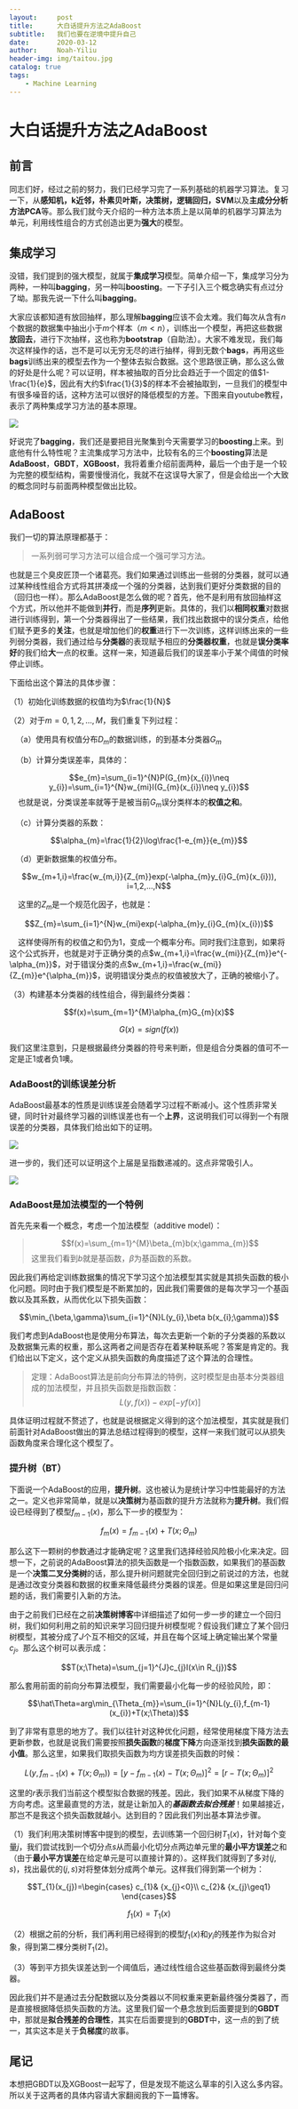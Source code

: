 ```yaml
---
layout:     post
title:      大白话提升方法之AdaBoost
subtitle:   我们也要在逆境中提升自己
date:       2020-03-12
author:     Noah-Yiliu
header-img: img/taitou.jpg
catalog: true
tags:
    - Machine Learning
---
```

# 大白话提升方法之AdaBoost
## 前言
同志们好，经过之前的努力，我们已经学习完了一系列基础的机器学习算法。复习一下，从**感知机，k近邻，朴素贝叶斯，决策树，逻辑回归，SVM**以及**主成分分析方法PCA**等。那么我们就今天介绍的一种方法本质上是以简单的机器学习算法为单元，利用线性组合的方式创造出更为**强大**的模型。

## 集成学习
没错，我们提到的强大模型，就属于**集成学习**模型。简单介绍一下，集成学习分为两种，一种叫**bagging**，另一种叫**boosting**。一下子引入三个概念确实有点过分了坳。那我先说一下什么叫**bagging**。

大家应该都知道有放回抽样，那么理解**bagging**应该不会太难。我们每次从含有$n$个数据的数据集中抽出小于$m$个样本（$m<n$），训练出一个模型，再把这些数据**放回去**，进行下次抽样，这也称为**bootstrap**（自助法）。大家不难发现，我们每次这样操作的话，岂不是可以无穷无尽的进行抽样，得到无数个**bags**，再用这些**bags**训练出来的模型去作为一个整体去拟合数据。这个思路很正确，那么这么做的好处是什么呢？可以证明，样本被抽取的百分比会趋近于一个固定的值$1-\frac{1}{e}$，因此有大约$\frac{1}{3}$的样本不会被抽取到，一旦我们的模型中有很多噪音的话，这种方法可以很好的降低模型的方差。下图来自youtube教程，表示了两种集成学习方法的基本原理。


![](https://github.com/awzsse/awzsse.github.io/blob/master/img/Boosting.jpeg?raw=true)


好说完了**bagging**，我们还是要把目光聚集到今天需要学习的**boosting**上来。到底他有什么特性呢？主流集成学习方法中，比较有名的三个**boosting**算法是**AdaBoost**，**GBDT**，**XGBoost**，我将着重介绍前面两种，最后一个由于是一个较为完整的模型结构，需要慢慢消化，我就不在这误导大家了，但是会给出一个大致的概念同时与前面两种模型做出比较。

## AdaBoost
我们一切的算法原理都基于：

> 一系列弱可学习方法可以组合成一个强可学习方法。

也就是三个臭皮匠顶一个诸葛亮。我们如果通过训练出一些弱的分类器，就可以通过某种线性组合方式将其拼凑成一个强的分类器，达到我们更好分类数据的目的（回归也一样）。那么AdaBoost是怎么做的呢？首先，他不是利用有放回抽样这个方式，所以他并不能做到**并行**，而是**序列**更新。具体的，我们以**相同权重**对数据进行训练得到，第一个分类器得出了一些结果，我们找出数据中的误分类点，给他们赋予更多的**关注**，也就是增加他们的**权重**进行下一次训练，这样训练出来的一些列弱分类器，我们通过给与**分类器**的表现赋予相应的**分类器权重**，也就是**误分类率好**的我们给**大**一点的权重。这样一来，知道最后我们的误差率小于某个阈值的时候停止训练。

下面给出这个算法的具体步骤：

（1）初始化训练数据的权值均为$\frac{1}{N}$

（2）对于$m=0,1,2,...,M$，我们重复下列过程：

&#160;&#160;&#160;（a）使用具有权值分布$D_{m}$的数据训练，的到基本分类器$G_{m}$

&#160;&#160;&#160;（b）计算分类误差率，具体的：

$$e_{m}=\sum_{i=1}^{N}P(G_{m}(x_{i})\neq y_{i})=\sum_{i=1}^{N}w_{mi}I(G_{m}(x_{i})\neq y_{i})$$
&#160;&#160;&#160; 也就是说，分类误差率就等于是被当前$G_{m}$误分类样本的**权值之和**。

&#160;&#160;&#160;（c）计算分类器的系数：

$$\alpha_{m}=\frac{1}{2}\log\frac{1-e_{m}}{e_{m}}$$

&#160;&#160;&#160;（d）更新数据集的权值分布。

$$w_{m+1,i}=\frac{w_{m,i}}{Z_{m}}exp(-\alpha_{m}y_{i}G_{m}(x_{i})), i=1,2,...,N$$

&#160;&#160;&#160; 这里的$Z_{m}$是一个规范化因子，也就是：

$$Z_{m}=\sum_{i=1}^{N}w_{mi}exp(-\alpha_{m}y_{i}G_{m}(x_{i}))$$

&#160;&#160;&#160; 这样使得所有的权值之和仍为1，变成一个概率分布。同时我们注意到，如果将这个公式拆开，也就是对于正确分类的点$w_{m+1,i}=\frac{w_{mi}}{Z_{m}}e^{-\alpha_{m}}$，对于错误分类的点$w_{m+1,i}=\frac{w_{mi}}{Z_{m}}e^{\alpha_{m}}$，说明错误分类点的权值被放大了，正确的被缩小了。

（3）构建基本分类器的线性组合，得到最终分类器：

$$f(x)=\sum_{m=1}^{M}\alpha_{m}G_{m}(x)$$

$$G(x)=sign(f(x))$$

我们这里注意到，只是根据最终分类器的符号来判断，但是组合分类器的值可不一定是正1或者负1噢。

### AdaBoost的训练误差分析
AdaBoost最基本的性质是训练误差会随着学习过程不断减小。这个性质非常关键，同时针对最终学习器的训练误差也有一个**上界**，这说明我们可以得到一个有限误差的分类器，具体我们给出如下的证明。


![](https://github.com/awzsse/awzsse.github.io/blob/master/img/adaboostbound1.png?raw=true)


进一步的，我们还可以证明这个上届是呈指数递减的。这点非常吸引人。


![](https://github.com/awzsse/awzsse.github.io/blob/master/img/adaboostbound2.png?raw=true)


### AdaBoost是加法模型的一个特例
首先先来看一个概念，考虑一个加法模型（additive model）：

> $$f(x)=\sum_{m=1}^{M}\beta_{m}b(x;\gamma_{m})$$
> 这里我们看到$b$就是基函数，$\beta$为基函数的系数。

因此我们再给定训练数据集的情况下学习这个加法模型其实就是其损失函数的极小化问题。同时由于我们模型是不断累加的，因此我们需要做的是每次学习一个基函数以及其系数，从而优化以下损失函数：

$$\min_{\beta,\gamma}\sum_{i=1}^{N}L(y_{i},\beta b(x_{i};\gamma))$$

我们考虑到AdaBoost也是使用分布算法，每次去更新一个新的子分类器的系数以及数据集元素的权重，那么这两者之间是否存在着某种联系呢？答案是肯定的。我们给出以下定义，这个定义从损失函数的角度描述了这个算法的合理性。

> 定理：AdaBoost算法是前向分布算法的特例，这时模型是由基本分类器组成的加法模型，并且损失函数是指数函数：
> $$L(y,f(x))-exp[-yf(x)]$$

具体证明过程就不赘述了，也就是说根据定义得到的这个加法模型，其实就是我们前面针对AdaBoost做出的算法总结过程得到的模型，这样一来我们就可以从损失函数角度来合理化这个模型了。

### 提升树（BT）
下面说一个AdaBoost的应用，**提升树**。这也被认为是统计学习中性能最好的方法之一。定义也非常简单，就是以**决策树**为基函数的提升方法就称为**提升树**。我们假设已经得到了模型$f_{m-1}(x)$，那么下一步的模型为：

$$f_{m}(x)=f_{m-1}(x)+T(x;\Theta_{m})$$

那么这下一颗树的参数通过才能确定呢？这里我们选择经验风险极小化来决定。回想一下，之前说的AdaBoost算法的损失函数是一个指数函数，如果我们的基函数是一个**决策二叉分类树**的话，那么提升树问题就完全回归到之前说过的方法，也就是通过改变分类器和数据的权重来降低最终分类器的误差。但是如果这里是回归问题的话，我们需要引入新的方法。

由于之前我们已经在之前**决策树博客**中详细描述了如何一步一步的建立一个回归树，我们如何利用之前的知识来学习回归提升树模型呢？假设我们建立了某个回归树模型，其被分成了$J$个互不相交的区域，并且在每个区域上确定输出某个常量$c_{j}$。那么这个树可以表示成：

$$T(x;\Theta)=\sum_{j=1}^{J}c_{j}I(x\in R_{j})$$

那么套用前面的前向分布算法模型，我们需要最小化每一步的经验风险，即：

$$\hat\Theta=arg\min_{\Theta_{m}}=\sum_{i=1}^{N}L(y_{i},f_{m-1}(x_{i})+T(x;\Theta))$$

到了非常有意思的地方了。我们以往针对这种优化问题，经常使用梯度下降方法去更新参数，也就是说我们需要按照**损失函数**的**梯度下降**方向逐渐找到**损失函数的最小值**。那么这里，如果我们取损失函数为均方误差损失函数的时候：

$$L(y,f_{m-1}(x)+T(x;\Theta_{m}))=[y-f_{m-1}(x)-T(x;\Theta_{m})]^2=[r-T(x;\Theta_{m})]^2$$

这里的$r$表示我们当前这个模型拟合数据的残差。因此，我们如果不从梯度下降的方向考虑。这里最直觉的方法，就是让新加入的***基函数去拟合残差***！如果越接近，那岂不是我这个损失函数就越小。达到目的？因此我们列出基本算法步骤。

（1）我们利用决策树博客中提到的模型，去训练第一个回归树$T_{1}(x)$，针对每个变量$j$，我们尝试找到一个切分点$s$从而最小化切分点两边单元里的**最小平方误差**之和（由于**最小平方误差**在给定单元是可以直接计算的）。这样我们就得到了多对$(j, s)$，找出最优的$(j, s)$对将整体划分成两个单元。这样我们得到第一个树为：

$$T_{1}(x_{j})=\begin{cases} 
c_{1}& {x_{j}<0}\\
c_{2}& {x_{j}\geq1}
\end{cases}$$ 

$$f_{1}(x)=T_{1}(x)$$

（2）根据之前的分析，我们再利用已经得到的模型$f_{1}(x)$和$y_{i}$的残差作为拟合对象，得到第二棵分类树$T_{1}(2)$。

（3）等到平方损失误差达到一个阈值后，通过线性组合这些基函数得到最终分类器。

因此我们并不是通过去分配数据以及分类器以不同权重来更新最终强分类器了，而是直接根据降低损失函数的方法。这里我们留一个悬念放到后面要提到的**GBDT**中，那就是**拟合残差的合理性**，其实在后面要提到的**GBDT**中，这一点的到了统一，其实这本是关于**负梯度**的故事。


## 尾记
本想把GBDT以及XGBoost一起写了，但是发现不能这么草率的引入这么多内容。所以关于这两者的具体内容请大家翻阅我的下一篇博客。


